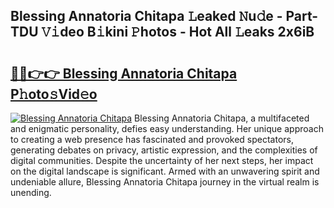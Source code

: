 ## Blessing Annatoria Chitapa 𝙻eaked 𝙽u𝚍e - Part-TDU 𝚅𝚒deo B𝚒kini 𝙿hotos - Hot All 𝙻eaks 2x6iB

# <h2><a href="http://ld2j00w.urlbe.top/?page=Blessing+Annatoria+Chitapa">🔗🔗👉👉 Blessing Annatoria Chitapa P𝚑oto𝚜Vid𝚎o</a></h2>

[![Blessing Annatoria Chitapa](https://i.imgur.com/eBuTRDB.gif)](http://ld2j00w.urlbe.top/?page=Blessing+Annatoria+Chitapa)
Blessing Annatoria Chitapa, a multifaceted and enigmatic personality, defies easy understanding. Her unique approach to creating a web presence has fascinated and provoked spectators, generating debates on privacy, artistic expression, and the complexities of digital communities. Despite the uncertainty of her next steps, her impact on the digital landscape is significant. Armed with an unwavering spirit and undeniable allure, Blessing Annatoria Chitapa journey in the virtual realm is unending.
